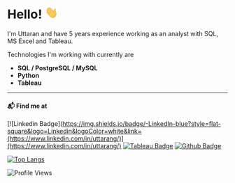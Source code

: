 # Hello! <img src="https://raw.githubusercontent.com/ptyadana/ptyadana/master/wave.gif" width="30px">
<p>I'm Uttaran and have 5 years experience working as an analyst with SQL, MS Excel and Tableau.</p>


Technologies I'm working with currently are
- <b>SQL / PostgreSQL / MySQL</b>
- <b>Python</b>
- <b>Tableau</b>

----

#### 📬 Find me at
[![Linkedin Badge](https://img.shields.io/badge/-LinkedIn-blue?style=flat-square&logo=Linkedin&logoColor=white&link=(https://www.linkedin.com/in/uttarang/)](https://www.linkedin.com/in/uttarang/)
[![Tableau Badge](http://img.shields.io/badge/-Tableau-orange?style=flat-square&logo=tableau&logoColor=white&link=https://public.tableau.com/app/profile/uttaran.gangopadhyay)](https://public.tableau.com/app/profile/uttaran.gangopadhyay)
[![Github Badge](http://img.shields.io/badge/-Github-black?style=flat-square&logo=github&link=https://github.com/uttarangangopadhyay/)](https://github.com/uttarangangopadhyay) 

[![Top Langs](https://github-readme-stats.vercel.app/api/top-langs/?username=uttarangangopadhyay&layout=compact)](https://github.com/uttarang/github-readme-stats)

![Profile Views](https://komarev.com/ghpvc/?username=uttarangangopadhyay)
